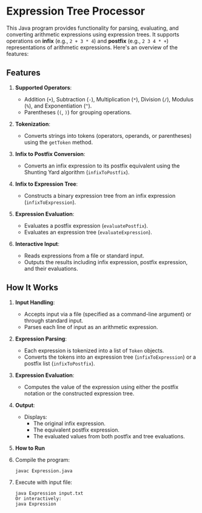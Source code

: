 # Expression Tree Processor

This Java program provides functionality for parsing, evaluating, and converting arithmetic expressions using expression trees. It supports operations on **infix** (e.g., `2 + 3 * 4`) and **postfix** (e.g., `2 3 4 * +`) representations of arithmetic expressions. Here's an overview of the features:

## Features

1. **Supported Operators**:
   - Addition (`+`), Subtraction (`-`), Multiplication (`*`), Division (`/`), Modulus (`%`), and Exponentiation (`^`).
   - Parentheses (`(`, `)`) for grouping operations.

2. **Tokenization**:
   - Converts strings into tokens (operators, operands, or parentheses) using the `getToken` method.

3. **Infix to Postfix Conversion**:
   - Converts an infix expression to its postfix equivalent using the Shunting Yard algorithm (`infixToPostfix`).

4. **Infix to Expression Tree**:
   - Constructs a binary expression tree from an infix expression (`infixToExpression`).

5. **Expression Evaluation**:
   - Evaluates a postfix expression (`evaluatePostfix`).
   - Evaluates an expression tree (`evaluateExpression`).

6. **Interactive Input**:
   - Reads expressions from a file or standard input.
   - Outputs the results including infix expression, postfix expression, and their evaluations.

## How It Works

1. **Input Handling**:
   - Accepts input via a file (specified as a command-line argument) or through standard input.
   - Parses each line of input as an arithmetic expression.

2. **Expression Parsing**:
   - Each expression is tokenized into a list of `Token` objects.
   - Converts the tokens into an expression tree (`infixToExpression`) or a postfix list (`infixToPostfix`).

3. **Expression Evaluation**:
   - Computes the value of the expression using either the postfix notation or the constructed expression tree.

4. **Output**:
   - Displays:
     - The original infix expression.
     - The equivalent postfix expression.
     - The evaluated values from both postfix and tree evaluations.

5. **How to Run**

1. Compile the program:
   ```text
   javac Expression.java
3. Execute with input file:
   ```text
   java Expression input.txt
   Or interactively:
   java Expression
